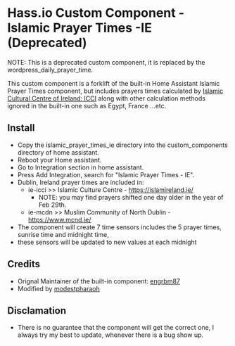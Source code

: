 # Hass.io Custom Component - Islamic Prayer Times -IE (Deprecated)

NOTE: This is a deprecated custom component, it is replaced by the wordpress_daily_prayer_time.

This custom component is a forklift of the built-in Home Assistant Islamic Prayer Times component,
but includes prayers times calculated by [Islamic Cultural Centre of Ireland: ICCI](https://islamireland.ie/)
along with other calculation methods ignored in the built-in one such as Egypt, France ...etc.

## Install
* Copy the islamic_prayer_times_ie directory into the custom_components directory of home assistant.
* Reboot your Home assistant.
* Go to Integration section in home assistant.
* Press Add Integration, search for "Islamic Prayer Times - IE".
* Dublin, Ireland prayer times are included in:
  * ie-icci >> Islamic Culture Centre - https://islamireland.ie/
    * NOTE: you may find prayers shifted one day older in the year of Feb 29th.
  * ie-mcdn >> Muslim Community of North Dublin - https://www.mcnd.ie/ 
* The component will create 7 time sensors includes the 5 prayer times, sunrise time and midnight time,
* these sensors will be updated to new values at each midnight

## Credits
* Orignal Maintainer of the built-in component: [engrbm87](https://github.com/engrbm87)
* Modified by [modestpharaoh](https://github.com/modestpharaoh)

## Disclamation
* There is no guarantee that the component will get the correct one, I always try my best to update, whenever there is a bug show up. 